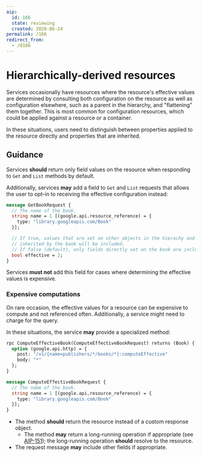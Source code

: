 ```yaml
---
aip:
  id: 166
  state: reviewing
  created: 2020-06-24
permalink: /166
redirect_from:
  - /0166
---
```


# Hierarchically-derived resources

Services occasionally have resources where the resource's effective values are
determined by consulting both configuration on the resource as well as
configuration elsewhere, such as a parent in the hierarchy, and "flattening"
them together. This is most common for configuration resources, which could be
applied against a resource or a container.

In these situations, users need to distinguish between properties applied to
the resource directly and properties that are inherited.

## Guidance

Services **should** return only field values on the resource when responding to
`Get` and `List` methods by default.

Additionally, services **may** add a field to `Get` and `List` requests that
allows the user to opt-in to receiving the effective configuration instead:

```proto
message GetBookRequest {
  // The name of the book.
  string name = 1 [(google.api.resource_reference) = {
    type: "library.googleapis.com/Book"
  }];

  // If true, values that are set on other objects in the hierachy and
  // inherited by the book will be included.
  // If false (default), only fields directly set on the book are included.
  bool effective = 2;
}
```

Services **must not** add this field for cases where determining the effective
values is expensive.

### Expensive computations

On rare occasion, the effective values for a resource can be expensive to
compute and not referenced often. Additionally, a service might need to charge
for the query.

In these situations, the service **may** provide a specialized method:

```proto
rpc ComputeEffectiveBook(ComputeEffectiveBookRequest) returns (Book) {
  option (google.api.http) = {
    post: "/v1/{name=publishers/*/books/*}:computeEffective"
    body: "*"
  };
}

message ComputeEffectiveBookRequest {
  // The name of the book.
  string name = 1 [(google.api.resource_reference) = {
    type: "library.googleapis.com/Book"
  }];
}
```

- The method **should** return the resource instead of a custom response
  object.
  - The method **may** return a long-running operation if appropriate (see
    [AIP-151][]); the long-running operation **should** resolve to the
    resource.
- The request message **may** include other fields if appropriate.

[aip-151]: ./0151.md
